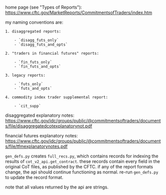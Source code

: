 home page (see "Types of Reports"): https://www.cftc.gov/MarketReports/CommitmentsofTraders/index.htm

my naming conventions are:

    1. disaggregated reports:

        - `disagg_futs_only`
        - `disagg_futs_and_opts`

    2. "traders in financial futures" reports:
    
        - `fin_futs_only`
        - `fin_futs_and_opts`
    
    3. legacy reports:
    
        - `futs_only`
        - `futs_and_opts`
    
    4. commodity index trader supplemental report:
    
        - `cit_supp`

disaggregated explanatory notes: https://www.cftc.gov/idc/groups/public/@commitmentsoftraders/documents/file/disaggregatedcotexplanatorynot.pdf

financial futures explanatory notes: https://www.cftc.gov/idc/groups/public/@commitmentsoftraders/documents/file/tfmexplanatorynotes.pdf

`gen_defs.py` creates `full_recs.py`, which contains records for indexing the results of `cot_v2_api.get_contract`. these records contain every field in the original CoT files, as published by the CFTC. if any of the report formats change, the api should continue functioning as normal. re-run `gen_defs.py` to update the record format.

note that all values returned by the api are strings.